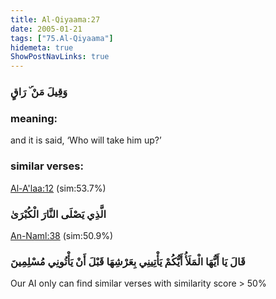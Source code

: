 ```yaml
---
title: Al-Qiyaama:27
date: 2005-01-21
tags: ["75.Al-Qiyaama"]
hidemeta: true 
ShowPostNavLinks: true 
---
```

### وَقِيلَ مَنْ ۜ رَاقٍ
### meaning: 
and it is said, ‘Who will take him up?’
### similar verses: 

[Al-A'laa:12](/87/12) (sim:53.7%)

### الَّذِي يَصْلَى النَّارَ الْكُبْرَىٰ

[An-Naml:38](/27/38) (sim:50.9%)

### قَالَ يَا أَيُّهَا الْمَلَأُ أَيُّكُمْ يَأْتِينِي بِعَرْشِهَا قَبْلَ أَنْ يَأْتُونِي مُسْلِمِينَ

Our AI only can find similar verses with similarity score > 50% 


